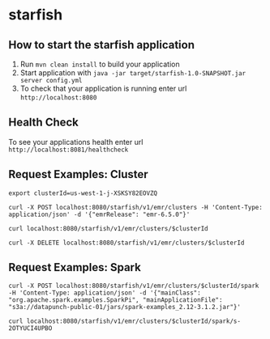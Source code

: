 # starfish

How to start the starfish application
---

1. Run `mvn clean install` to build your application
1. Start application with `java -jar target/starfish-1.0-SNAPSHOT.jar server config.yml`
1. To check that your application is running enter url `http://localhost:8080`

Health Check
---

To see your applications health enter url `http://localhost:8081/healthcheck`

Request Examples: Cluster
---

```
export clusterId=us-west-1-j-XSKSY82EOVZQ

curl -X POST localhost:8080/starfish/v1/emr/clusters -H 'Content-Type: application/json' -d '{"emrRelease": "emr-6.5.0"}'

curl localhost:8080/starfish/v1/emr/clusters/$clusterId

curl -X DELETE localhost:8080/starfish/v1/emr/clusters/$clusterId
```

Request Examples: Spark
---

```
curl -X POST localhost:8080/starfish/v1/emr/clusters/$clusterId/spark -H 'Content-Type: application/json' -d '{"mainClass": "org.apache.spark.examples.SparkPi", "mainApplicationFile": "s3a://datapunch-public-01/jars/spark-examples_2.12-3.1.2.jar"}'

curl localhost:8080/starfish/v1/emr/clusters/$clusterId/spark/s-2OTYUCI4UPBO
```